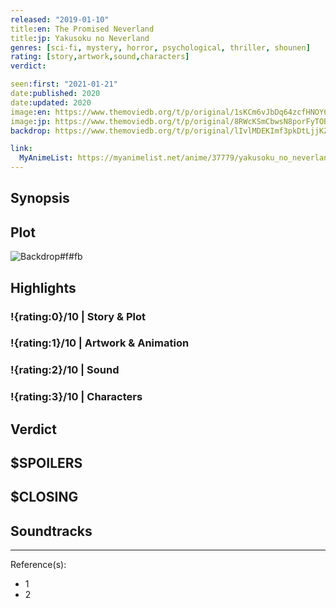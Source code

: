 ```yaml
---
released: "2019-01-10"
title:en: The Promised Neverland
title:jp: Yakusoku no Neverland
genres: [sci-fi, mystery, horror, psychological, thriller, shounen]
rating: [story,artwork,sound,characters]
verdict:

seen:first: "2021-01-21"
date:published: 2020
date:updated: 2020
image:en: https://www.themoviedb.org/t/p/original/1sKCm6vJbDq64zcfHNOY67ltLns.jpg
image:jp: https://www.themoviedb.org/t/p/original/8RWcKSmCbwsN8porFyTOB5e2cDG.jpg
backdrop: https://www.themoviedb.org/t/p/original/lIvlMDEKImf3pkDtLjjKZqRZ5AM.jpg

link:
  MyAnimeList: https://myanimelist.net/anime/37779/yakusoku_no_neverland
---
```



## Synopsis

## Plot

![Backdrop#f#fb](link "Source: TMDB")

## Highlights

### !{rating:0}/10 | Story & Plot

### !{rating:1}/10 | Artwork & Animation

### !{rating:2}/10 | Sound

### !{rating:3}/10 | Characters

## Verdict

## $SPOILERS

## $CLOSING

## Soundtracks

***
Reference(s):

- 1
- 2
